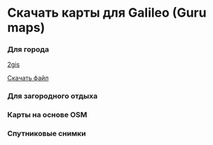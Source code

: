 # Скачать карты для Galileo (Guru maps)

### Для города
[2gis](https://raw.githubusercontent.com/nnngrach/map-sources/master/Galileo%20online%20maps/Beginner%20set/City/2gis.ms)

<a href="https://raw.githubusercontent.com/nnngrach/map-sources/master/Galileo%20online%20maps/Beginner%20set/City/2gis.ms" download>Скачать файл</a>



### Для загородного отдыха

### Карты на основе OSM

### Спутниковые снимки
